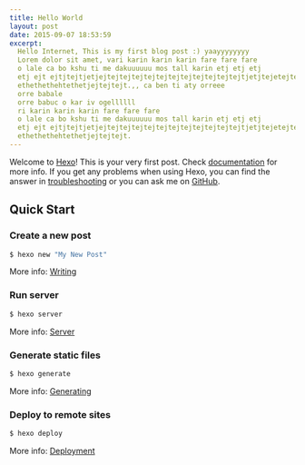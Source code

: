 ```yaml
---
title: Hello World
layout: post
date: 2015-09-07 18:53:59
excerpt: 
  Hello Internet, This is my first blog post :) yaayyyyyyyy
  Lorem dolor sit amet, vari karin karin karin fare fare fare
  o lale ca bo kshu ti me dakuuuuuu mos tall karin etj etj etj 
  etj ejt ejtjtejtjetjejtejtejtejtejtejtejtejtejtejtejtejtjetjtejetejtejtejt
  ethethethehtethetjejtejtejt.,, ca ben ti aty orreee
  orre babale
  orre babuc o kar iv ogellllll
  ri karin karin karin fare fare fare
  o lale ca bo kshu ti me dakuuuuuu mos tall karin etj etj etj 
  etj ejt ejtjtejtjetjejtejtejtejtejtejtejtejtejtejtejtejtjetjtejetejtejtejt
  ethethethehtethetjejtejtejt.
---
```

Welcome to [Hexo](https://hexo.io/)! This is your very first post. Check [documentation](https://hexo.io/docs/) for more info. If you get any problems when using Hexo, you can find the answer in [troubleshooting](https://hexo.io/docs/troubleshooting.html) or you can ask me on [GitHub](https://github.com/hexojs/hexo/issues).

## Quick Start

### Create a new post

``` bash
$ hexo new "My New Post"
```

More info: [Writing](https://hexo.io/docs/writing.html)

### Run server

``` bash
$ hexo server
```

More info: [Server](https://hexo.io/docs/server.html)

### Generate static files

``` bash
$ hexo generate
```

More info: [Generating](https://hexo.io/docs/generating.html)

### Deploy to remote sites

``` bash
$ hexo deploy
```

More info: [Deployment](https://hexo.io/docs/deployment.html)
